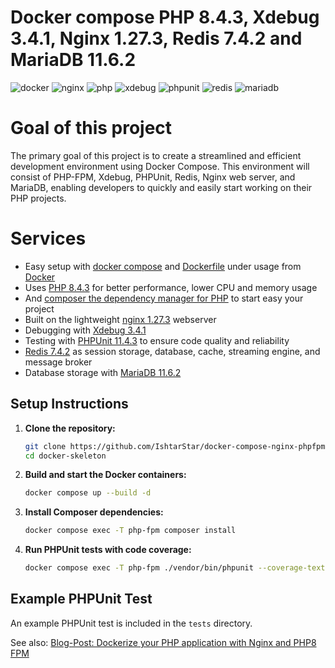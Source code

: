 # Docker compose PHP 8.4.3, Xdebug 3.4.1, Nginx 1.27.3, Redis 7.4.2 and MariaDB 11.6.2

![docker](https://img.shields.io/badge/Docker-compose-brightgreen.svg)
![nginx](https://img.shields.io/badge/nginx-1.27.3-brightgreen.svg)
![php](https://img.shields.io/badge/PHP_FPM-8.4.3-brightgreen.svg)
![xdebug](https://img.shields.io/badge/Xdebug-3.4.1-brightgreen.svg)
![phpunit](https://img.shields.io/badge/PHPUnit-11.4.3-brightgreen.svg)
![redis](https://img.shields.io/badge/Redis-7.4.2-brightgreen.svg)
![mariadb](https://img.shields.io/badge/MariaDB-11.6.2-brightgreen.svg)

# Goal of this project

The primary goal of this project is to create a streamlined and efficient development environment using Docker Compose. This environment will consist of PHP-FPM, Xdebug, PHPUnit, Redis, Nginx web server, and MariaDB, enabling developers to quickly and easily start working on their PHP projects.

# Services

* Easy setup with [docker compose](https://docs.docker.com/compose/) and [Dockerfile](https://docs.docker.com/engine/reference/builder/) under usage from [Docker](https://www.docker.com)
* Uses [PHP 8.4.3](https://www.php.net) for better performance, lower CPU and memory usage
* And [composer the dependency manager for PHP](https://getcomposer.org) to start easy your project
* Built on the lightweight [nginx 1.27.3](https://nginx.org) webserver
* Debugging with [Xdebug 3.4.1](https://xdebug.org)
* Testing with [PHPUnit 11.4.3](https://phpunit.de) to ensure code quality and reliability
* [Redis 7.4.2](https://redis.io) as session storage, database, cache, streaming engine, and message broker
* Database storage with [MariaDB 11.6.2](https://mariadb.org)

## Setup Instructions

1. **Clone the repository:**
   ```sh
   git clone https://github.com/IshtarStar/docker-compose-nginx-phpfpm-xdebug-mariadb.git ./docker-skeleton
   cd docker-skeleton
   ```

2. **Build and start the Docker containers:**
   ```sh
   docker compose up --build -d
   ```

3. **Install Composer dependencies:**
   ```sh
   docker compose exec -T php-fpm composer install
   ```

4. **Run PHPUnit tests with code coverage:**
   ```sh
   docker compose exec -T php-fpm ./vendor/bin/phpunit --coverage-text --testdox tests
   ```

## Example PHPUnit Test

An example PHPUnit test is included in the `tests` directory.

See also:
[Blog-Post: Dockerize your PHP application with Nginx and PHP8 FPM](https://marc.it/dockerize-application-with-nginx-and-php8/)
